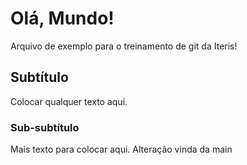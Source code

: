 # Olá, Mundo!

Arquivo de exemplo para o treinamento de git da Iteris!

## Subtítulo

Colocar qualquer texto aqui.

### Sub-subtítulo

Mais texto para colocar aqui.
Alteração vinda da main